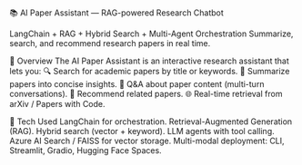 📚 AI Paper Assistant — RAG-powered Research Chatbot

LangChain + RAG + Hybrid Search + Multi-Agent Orchestration
Summarize, search, and recommend research papers in real time.

🚀 Overview
The AI Paper Assistant is an interactive research assistant that lets you:
🔍 Search for academic papers by title or keywords.
📝 Summarize papers into concise insights.
💬 Q&A about paper content (multi-turn conversations).
📌 Recommend related papers.
🌐 Real-time retrieval from arXiv / Papers with Code.

🧩 Tech Used
LangChain for orchestration.
Retrieval-Augmented Generation (RAG).
Hybrid search (vector + keyword).
LLM agents with tool calling.
Azure AI Search / FAISS for vector storage.
Multi-modal deployment: CLI, Streamlit, Gradio, Hugging Face Spaces.
